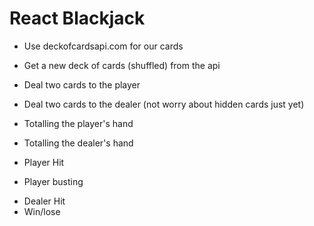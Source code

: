 # React Blackjack

- Use deckofcardsapi.com for our cards

* Get a new deck of cards (shuffled) from the api

* Deal two cards to the player

* Deal two cards to the dealer (not worry about hidden cards just yet)

* Totalling the player's hand
* Totalling the dealer's hand
* Player Hit

* Player busting

- Dealer Hit
- Win/lose
